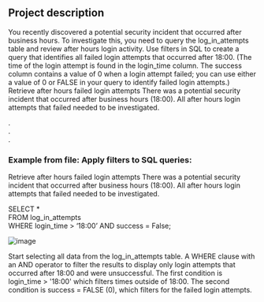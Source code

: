 ## Project description
You recently discovered a potential security incident that occurred after business hours. To investigate this, you need to query the log_in_attempts table and review after hours login activity. Use filters in SQL to create a query that identifies all failed login attempts that occurred after 18:00. (The time of the login attempt is found in the login_time column. The success column contains a value of 0 when a login attempt failed; you can use either a value of 0 or FALSE in your query to identify failed login attempts.)
Retrieve after hours failed login attempts
There was a potential security incident that occurred after business hours (18:00). All after hours login attempts that failed needed to be investigated.
  
.  
.  
.  

### Example from file: Apply filters to SQL queries:
Retrieve after hours failed login attempts
There was a potential security incident that occurred after business hours (18:00). All after
hours login attempts that failed needed to be investigated.

SELECT *  
FROM log_in_attempts  
WHERE login_time > ‘18:00’ AND success = False;

![image](https://github.com/LaneanL/CyberSecurity/assets/132226337/a5483295-9013-4ac0-a1c6-d498caae77f0)

Start  selecting all data from the log_in_attempts table. A WHERE clause with an AND operator to filter the results to display only login attempts that occurred after 18:00 and were unsuccessful. The first condition is login_time > '18:00' which filters times outside of 18:00. The second condition is success = FALSE (0), which filters for the failed login attempts. 
